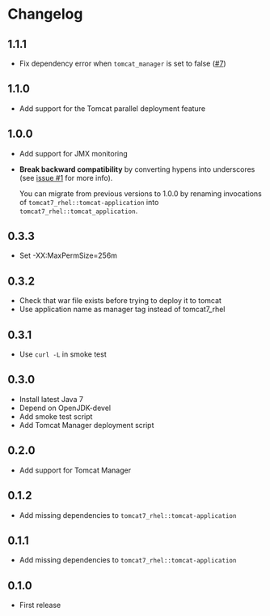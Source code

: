# Changelog

## 1.1.1

* Fix dependency error when `tomcat_manager` is set to false
  ([#7](https://github.com/laurilehmijoki/tomcat7_rhel/issues/7))

## 1.1.0

* Add support for the Tomcat parallel deployment feature

## 1.0.0

* Add support for JMX monitoring

* **Break backward compatibility** by converting hypens into underscores (see
  [issue #1](https://github.com/laurilehmijoki/tomcat7_rhel/issues/4) for more
  info).

  You can migrate from previous versions to 1.0.0 by renaming
  invocations of `tomcat7_rhel::tomcat-application` into 
  `tomcat7_rhel::tomcat_application`.

## 0.3.3

* Set -XX:MaxPermSize=256m

## 0.3.2

* Check that war file exists before trying to deploy it to tomcat
* Use application name as manager tag instead of tomcat7_rhel

## 0.3.1

* Use `curl -L` in smoke test

## 0.3.0

* Install latest Java 7
* Depend on OpenJDK-devel
* Add smoke test script
* Add Tomcat Manager deployment script

## 0.2.0

* Add support for Tomcat Manager

## 0.1.2

* Add missing dependencies to `tomcat7_rhel::tomcat-application`

## 0.1.1

* Add missing dependencies to `tomcat7_rhel::tomcat-application`

## 0.1.0

* First release
